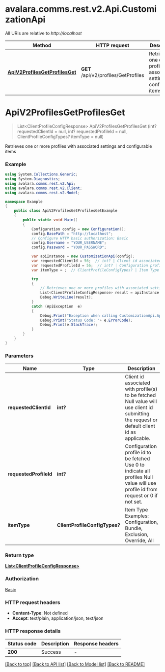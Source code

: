 # avalara.comms.rest.v2.Api.CustomizationApi

All URIs are relative to *http://localhost*

Method | HTTP request | Description
------------- | ------------- | -------------
[**ApiV2ProfilesGetProfilesGet**](CustomizationApi.md#apiv2profilesgetprofilesget) | **GET** /api/v2/profiles/GetProfiles | Retrieves one or more profiles with associated settings and configurable items


<a name="apiv2profilesgetprofilesget"></a>
# **ApiV2ProfilesGetProfilesGet**
> List&lt;ClientProfileConfigResponse&gt; ApiV2ProfilesGetProfilesGet (int? requestedClientId = null, int? requestedProfileId = null, ClientProfileConfigTypes? itemType = null)

Retrieves one or more profiles with associated settings and configurable items

### Example
```csharp
using System.Collections.Generic;
using System.Diagnostics;
using avalara.comms.rest.v2.Api;
using avalara.comms.rest.v2.Client;
using avalara.comms.rest.v2.Model;

namespace Example
{
    public class ApiV2ProfilesGetProfilesGetExample
    {
        public static void Main()
        {
            Configuration config = new Configuration();
            config.BasePath = "http://localhost";
            // Configure HTTP basic authorization: Basic
            config.Username = "YOUR_USERNAME";
            config.Password = "YOUR_PASSWORD";

            var apiInstance = new CustomizationApi(config);
            var requestedClientId = 56;  // int? | Client id associated with profile(s) to be fetched  Null value will use client id submitting the request or default client id as applicable. (optional) 
            var requestedProfileId = 56;  // int? | Configuration profile id to be fetched  Use 0 to indicate all profiles  Null value will use profile id from request or 0 if not set. (optional) 
            var itemType = ;  // ClientProfileConfigTypes? | Item Type  Examples:    Configuration, Bundle, Exclusion, Override, All (optional) 

            try
            {
                // Retrieves one or more profiles with associated settings and configurable items
                List<ClientProfileConfigResponse> result = apiInstance.ApiV2ProfilesGetProfilesGet(requestedClientId, requestedProfileId, itemType);
                Debug.WriteLine(result);
            }
            catch (ApiException  e)
            {
                Debug.Print("Exception when calling CustomizationApi.ApiV2ProfilesGetProfilesGet: " + e.Message );
                Debug.Print("Status Code: "+ e.ErrorCode);
                Debug.Print(e.StackTrace);
            }
        }
    }
}
```

### Parameters

Name | Type | Description  | Notes
------------- | ------------- | ------------- | -------------
 **requestedClientId** | **int?**| Client id associated with profile(s) to be fetched  Null value will use client id submitting the request or default client id as applicable. | [optional] 
 **requestedProfileId** | **int?**| Configuration profile id to be fetched  Use 0 to indicate all profiles  Null value will use profile id from request or 0 if not set. | [optional] 
 **itemType** | **ClientProfileConfigTypes?**| Item Type  Examples:    Configuration, Bundle, Exclusion, Override, All | [optional] 

### Return type

[**List&lt;ClientProfileConfigResponse&gt;**](ClientProfileConfigResponse.md)

### Authorization

[Basic](../README.md#Basic)

### HTTP request headers

 - **Content-Type**: Not defined
 - **Accept**: text/plain, application/json, text/json


### HTTP response details
| Status code | Description | Response headers |
|-------------|-------------|------------------|
| **200** | Success |  -  |

[[Back to top]](#) [[Back to API list]](../README.md#documentation-for-api-endpoints) [[Back to Model list]](../README.md#documentation-for-models) [[Back to README]](../README.md)

